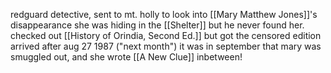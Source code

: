 redguard detective, sent to mt. holly to look into [[Mary Matthew Jones]]'s disappearance
she was hiding in the [[Shelter]] but he never found her. checked out [[History of Orindia, Second Ed.]] but got the censored edition
arrived after aug 27 1987 ("next month")
it was in september that mary was smuggled out, and she wrote [[A New Clue]] inbetween!